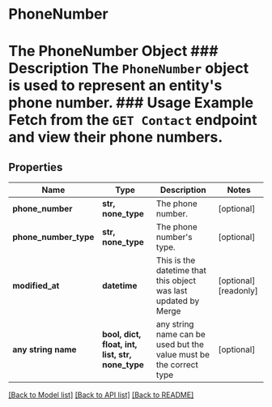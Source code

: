 # PhoneNumber

# The PhoneNumber Object ### Description The `PhoneNumber` object is used to represent an entity's phone number. ### Usage Example Fetch from the `GET Contact` endpoint and view their phone numbers.

## Properties

| Name                  | Type                                             | Description                                                        | Notes                 |
| --------------------- | ------------------------------------------------ | ------------------------------------------------------------------ | --------------------- |
| **phone_number**      | **str, none_type**                               | The phone number.                                                  | [optional]            |
| **phone_number_type** | **str, none_type**                               | The phone number&#39;s type.                                       | [optional]            |
| **modified_at**       | **datetime**                                     | This is the datetime that this object was last updated by Merge    | [optional] [readonly] |
| **any string name**   | **bool, dict, float, int, list, str, none_type** | any string name can be used but the value must be the correct type | [optional]            |

[[Back to Model list]](../README.md#documentation-for-models) [[Back to API list]](../README.md#documentation-for-api-endpoints) [[Back to README]](../README.md)
